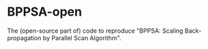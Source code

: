 # BPPSA-open
The (open-source part of) code to reproduce "BPPSA: Scaling Back-propagation by Parallel Scan Algorithm".
